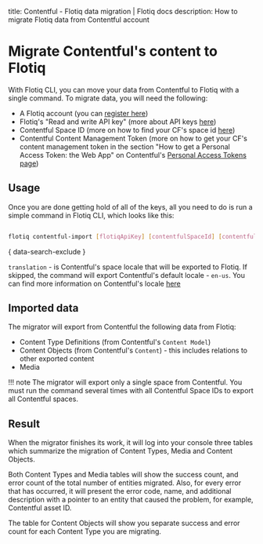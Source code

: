 title: Contentful - Flotiq data migration | Flotiq docs
description: How to migrate Flotiq data from Contentful account

# Migrate Contentful's content to Flotiq

With Flotiq CLI, you can move your data from Contentful to Flotiq with a single command.
To migrate data, you will need the following:

* A Flotiq account (you can [register here](http://editor.flotiq.com/register.html))
* Flotiq's "Read and write API key" (more about API keys [here](../API/index.md))
* Contentful Space ID (more on how to find your CF's space id [here](https://www.contentful.com/help/find-space-id/))
* Contentful Content Management Token (more on how to get your CF's content management token in the section "How to get a Personal Access Token: the Web App" on Contentful's [Personal Access Tokens page](https://www.contentful.com/help/personal-access-tokens/))

## Usage

Once you are done getting hold of all of the keys, all you need to do is run a simple command in Flotiq CLI, which looks like this:

```bash

flotiq contentful-import [flotiqApiKey] [contentfulSpaceId] [contentfulContentManagementToken] [translation (optional)]
```
{ data-search-exclude }

`translation` - is Contentful's space locale that will be exported to Flotiq. If skipped, the command will export Contentful's default locale - `en-us`. You can find more information on Contentful's locale [here](https://www.contentful.com/help/working-with-translations/)

## Imported data

The migrator will export from Contentful the following data from Flotiq:

* Content Type Definitions (from Contentful's `Content Model`)
* Content Objects (from Contentful's `Content`) - this includes relations to other exported content
* Media

!!! note
    The migrator will export only a single space from Contentful. You must run the command several times with all Contentful Space IDs to export all Contentful spaces.

## Result

When the migrator finishes its work, it will log into your console three tables which summarize the migration of Content Types, Media and Content Objects.

Both Content Types and Media tables will show the success count, and error count of the total number of entities migrated. Also, for every error that has occurred, it will present the error code, name, and additional description with a pointer to an entity that caused the problem, for example, Contentful asset ID.

The table for Content Objects will show you separate success and error count for each Content Type you are migrating.
